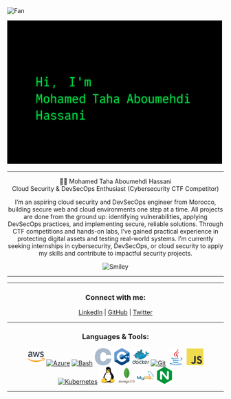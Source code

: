 <!-- ================= HEADER / GIFS ================= -->

  <!-- Animated GIFs -->
  <img src="https://github.com/fnky/fnky/raw/fnky/img/fan-1.gif" alt="Fan" width="150">
 
  
  <!-- Profile Picture -->
  <p>
    <img src="taha.png" alt="Taha Profile Picture" width="500">
  </p>


<hr>
<!-- ================= PROFILE HEADER ================= -->
<div align="center">

🏄‍♂️ Mohamed Taha Aboumehdi Hassani  
Cloud Security & DevSecOps Enthusiast (Cybersecurity CTF Competitor)

<p>
I’m an aspiring cloud security and DevSecOps engineer from Morocco, building secure web and cloud environments one step at a time.  
All projects are done from the ground up: identifying vulnerabilities, applying DevSecOps practices, and implementing secure, reliable solutions.  
Through CTF competitions and hands-on labs, I’ve gained practical experience in protecting digital assets and testing real-world systems.  
I’m currently seeking internships in cybersecurity, DevSecOps, or cloud security to apply my skills and contribute to impactful security projects.
</p>

<!-- Optional fun GIF -->
<p>
<img src="https://github.com/fnky/fnky/raw/fnky/img/smile.gif" alt="Smiley" width="50">
</p>

</div>

<hr>


<hr>


<!-- ================= CONNECT ================= -->
<h3 align="center">Connect with me:</h3>
<p align="center">
  <a href="https://www.linkedin.com/in/your-linkedin" target="_blank">LinkedIn</a> |
  <a href="https://github.com/LORENZACCIO-1" target="_blank">GitHub</a> |
  <a href="https://twitter.com/your-twitter" target="_blank">Twitter</a>
</p>

<hr>

<!-- ================= LANGUAGES & TOOLS ================= -->
<h3 align="center">Languages & Tools:</h3>
<p align="center">
  <a href="https://aws.amazon.com" target="_blank"><img src="https://raw.githubusercontent.com/devicons/devicon/master/icons/amazonwebservices/amazonwebservices-original-wordmark.svg" alt="AWS" width="40"/></a>
  <a href="https://azure.microsoft.com/" target="_blank"><img src="https://www.vectorlogo.zone/logos/microsoft_azure/microsoft_azure-icon.svg" alt="Azure" width="40"/></a>
  <a href="https://www.gnu.org/software/bash/" target="_blank"><img src="https://www.vectorlogo.zone/logos/gnu_bash/gnu_bash-icon.svg" alt="Bash" width="40"/></a>
  <a href="https://www.cprogramming.com/" target="_blank"><img src="https://raw.githubusercontent.com/devicons/devicon/master/icons/c/c-original.svg" alt="C" width="40"/></a>
  <a href="https://www.w3schools.com/cpp/" target="_blank"><img src="https://raw.githubusercontent.com/devicons/devicon/master/icons/cplusplus/cplusplus-original.svg" alt="C++" width="40"/></a>
  <a href="https://www.docker.com/" target="_blank"><img src="https://raw.githubusercontent.com/devicons/devicon/master/icons/docker/docker-original-wordmark.svg" alt="Docker" width="40"/></a>
  <a href="https://git-scm.com/" target="_blank"><img src="https://www.vectorlogo.zone/logos/git-scm/git-scm-icon.svg" alt="Git" width="40"/></a>
  <a href="https://www.java.com" target="_blank"><img src="https://raw.githubusercontent.com/devicons/devicon/master/icons/java/java-original.svg" alt="Java" width="40"/></a>
  <a href="https://developer.mozilla.org/en-US/docs/Web/JavaScript" target="_blank"><img src="https://raw.githubusercontent.com/devicons/devicon/master/icons/javascript/javascript-original.svg" alt="JavaScript" width="40"/></a>
  <a href="https://kubernetes.io" target="_blank"><img src="https://www.vectorlogo.zone/logos/kubernetes/kubernetes-icon.svg" alt="Kubernetes" width="40"/></a>
  <a href="https://www.linux.org/" target="_blank"><img src="https://raw.githubusercontent.com/devicons/devicon/master/icons/linux/linux-original.svg" alt="Linux" width="40"/></a>
  <a href="https://www.mongodb.com/" target="_blank"><img src="https://raw.githubusercontent.com/devicons/devicon/master/icons/mongodb/mongodb-original-wordmark.svg" alt="MongoDB" width="40"/></a>
  <a href="https://www.mysql.com/" target="_blank"><img src="https://raw.githubusercontent.com/devicons/devicon/master/icons/mysql/mysql-original-wordmark.svg" alt="MySQL" width="40"/></a>
  <a href="https://www.nginx.com" target="_blank"><img src="https://raw.githubusercontent.com/devicons/devicon/master/icons/nginx/nginx-original.svg" alt="Nginx" width="40"/></a>
</p>

<hr>




